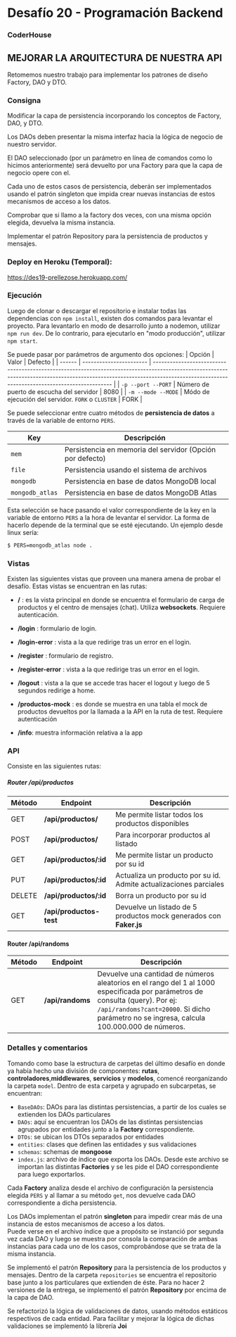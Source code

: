 # Desafío 20 - Programación Backend

### CoderHouse

## MEJORAR LA ARQUITECTURA DE NUESTRA API

Retomemos nuestro trabajo para implementar los patrones de diseño Factory, DAO y DTO.

### Consigna

Modificar la capa de persistencia incorporando los conceptos de Factory, DAO, y DTO.

Los DAOs deben presentar la misma interfaz hacia la lógica de negocio de nuestro servidor.

El DAO seleccionado (por un parámetro en línea de comandos como lo hicimos anteriormente) será devuelto por una Factory para que la capa de negocio opere con el.

Cada uno de estos casos de persistencia, deberán ser implementados usando el patrón singleton que impida crear nuevas instancias de estos mecanismos de acceso a los datos.

Comprobar que si llamo a la factory dos veces, con una misma opción elegida, devuelva la misma instancia.

Implementar el patrón Repository para la persistencia de productos y mensajes.

### Deploy en Heroku (Temporal):

https://des19-prellezose.herokuapp.com/

### Ejecución

Luego de clonar o descargar el repositorio e instalar todas las dependencias con `npm install`, existen dos comandos para levantar el proyecto.
Para levantarlo en modo de desarrollo junto a nodemon, utilizar `npm run dev`. De lo contrario, para ejecutarlo en "modo producción", utilizar `npm start`.

Se puede pasar por parámetros de argumento dos opciones:
| Opción | Valor | Defecto |
| ------ | ----------------------- | --------------------------------------------------------------------------------------------------------------------------------------------------------------------------------------------------------------------------- |
| `-p --port --PORT` | Número de puerto de escucha del servidor | 8080 |
| `-m --mode --MODE` | Módo de ejecución del servidor. `FORK` o `CLUSTER` | FORK |

Se puede seleccionar entre cuatro métodos de **persistencia de datos** a través de la variable de entorno `PERS`.

| Key             | Descripción                                               |
| --------------- | --------------------------------------------------------- |
| `mem`           | Persistencia en memoria del servidor (Opción por defecto) |
| `file`          | Persistencia usando el sistema de archivos                |
| `mongodb`       | Persistencia en base de datos MongoDB local               |
| `mongodb_atlas` | Persistencia en base de datos MongoDB Atlas               |

Esta selección se hace pasando el valor correspondiente de la key en la variable de entorno `PERS` a la hora de levantar el servidor.
La forma de hacerlo depende de la terminal que se esté ejecutando. Un ejemplo desde linux sería:

```sh
$ PERS=mongodb_atlas node .
```

### Vistas

Existen las siguientes vistas que proveen una manera amena de probar el desafío.
Estas vistas se encuentran en las rutas:

- **/** : es la vista principal en donde se encuentra el formulario de carga de productos y el centro de mensajes (chat). Utiliza **websockets**. Requiere autenticación.

- **/login** : formulario de login.

- **/login-error** : vista a la que redirige tras un error en el login.

- **/register** : formulario de registro.

- **/register-error** : vista a la que redirige tras un error en el login.

- **/logout** : vista a la que se accede tras hacer el logout y luego de 5 segundos redirige a home.

- **/productos-mock** : es donde se muestra en una tabla el mock de productos devueltos por la llamada a la API en la ruta de test. Requiere autenticación

- **/info**: muestra información relativa a la app

### API

Consiste en las siguientes rutas:

##### Router /api/productos

| Método | Endpoint                | Descripción                                                        |
| ------ | ----------------------- | ------------------------------------------------------------------ |
| GET    | **/api/productos/**     | Me permite listar todos los productos disponibles                  |
| POST   | **/api/productos/**     | Para incorporar productos al listado                               |
| GET    | **/api/productos/:id**  | Me permite listar un producto por su id                            |
| PUT    | **/api/productos/:id**  | Actualiza un producto por su id. Admite actualizaciones parciales  |
| DELETE | **/api/productos/:id**  | Borra un producto por su id                                        |
| GET    | **/api/productos-test** | Devuelve un listado de 5 productos mock generados con **Faker.js** |

#### Router /api/randoms

| Método | Endpoint         | Descripción                                                                                                                                                                                                                 |
| ------ | ---------------- | --------------------------------------------------------------------------------------------------------------------------------------------------------------------------------------------------------------------------- |
| GET    | **/api/randoms** | Devuelve una cantidad de números aleatorios en el rango del 1 al 1000 especificada por parámetros de consulta (query). Por ej: `/api/randoms?cant=20000`. Si dicho parámetro no se ingresa, calcula 100.000.000 de números. |

### Detalles y comentarios

Tomando como base la estructura de carpetas del último desafío en donde ya había hecho una división de componentes: **rutas**, **controladores**,**middlewares**, **servicios** y **modelos**, comencé reorganizando la carpeta `model`.
Dentro de esta carpeta y agrupado en subcarpetas, se encuentran:

- `BaseDAOs`: DAOs para las distintas persistencias, a partir de los cuales se extienden los DAOs particulares
- `DAOs`: aquí se encuentran los DAOs de las distintas persistencias agrupados por entidades junto a la **Factory** correspondiente.
- `DTOs`: se ubican los DTOs separados por entidades
- `entities`: clases que definen las entidades y sus validaciones
- `schemas`: schemas de **mongoose**
- `index.js`: archivo de índice que exporta los DAOs. Desde este archivo se importan las distintas **Factories** y se les pide el DAO correspondiente para luego exportarlos.

Cada **Factory** analiza desde el archivo de configuración la persistencia elegida `PERS` y al llamar a su método `get`, nos devuelve cada DAO correspondiente a dicha persistencia.

Los DAOs implementan el patrón **singleton** para impedir crear más de una instancia de estos mecanismos de acceso a los datos.  
Puede verse en el archivo índice que a propósito se instanció por segunda vez cada DAO y luego se muestra por consola la comparación de ambas instancias para cada uno de los casos, comprobándose que se trata de la misma instancia.

Se implementó el patrón **Repository** para la persistencia de los productos y mensajes. Dentro de la carpeta `repositories` se encuentra el repositorio base junto a los particulares que extienden de éste.
Para no hacer 2 versiones de la entrega, se implementó el patrón **Repository** por encima de la capa de DAO.

Se refactorizó la lógica de validaciones de datos, usando métodos estáticos respectivos de cada entidad. Para facilitar y mejorar la lógica de dichas validaciones se implementó la librería **Joi**
